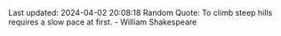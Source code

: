 Last updated: 2024-04-02 20:08:18
Random Quote: To climb steep hills requires a slow pace at first. - William Shakespeare